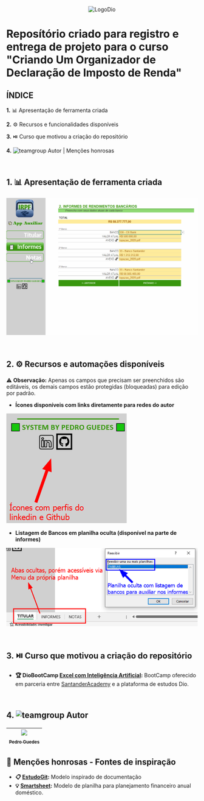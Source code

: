 <p align="center">
  <img src="https://hermes.digitalinnovation.one/assets/diome/logo.png" alt="LogoDio" width="300px">
</p>

# Reposítório criado para registro e entrega de projeto para o curso "Criando Um Organizador de Declaração de Imposto de Renda"
## ÍNDICE
 <a href="#section1" style="text-decoration:none;">**1.** 📊 Apresentação de ferramenta criada</a>

 <a href="#section2" style="text-decoration:none;">**2.** ⚙ Recursos e funcionalidades disponíveis</a>

 <a href="#section3" style="text-decoration:none;">**3.** ⏯️ Curso que motivou a criação do repositório</a>

 <a href="#section4" style="text-decoration:none;">**4.** <img src="https://img.icons8.com/?size=100&id=K7ebDTcbruY8&format=png&color=000000" alt="teamgroup" width="25px"> Autor | Menções honrosas</a>

<br>

## <p id="section1"> 1. 📊 Apresentação de ferramenta criada

![Gif de apresentação inicial da planilha](images/apresentacao.gif)

<br>

## <p id="section2"> 2. ⚙ Recursos e automações disponíveis
⚠️ **Observação:** Apenas os campos que precisam ser preenchidos são editáveis, os demais campos estão protegidas (bloqueadas) para edição por padrão.
- **Ícones disponíveis com links diretamente para redes do autor**

![Parte de creditos ao autor da planilha](images/creditos.png)

- **Listagem de Bancos em planilha oculta (disponível na parte de informes)**

![Imagem sobre aba oculta da planilha](images/separacao_abas.png)

<br>

## <p id="section3"> 3. ⏯️ Curso que motivou a criação do repositório
- **🏆 DioBootCamp [Excel com Inteligência Artificial](https://web.dio.me/track/santander-excel-com-inteligencia-artificial):** BootCamp oferecido em parceria entre [SantanderAcademy](https://app.santanderopenacademy.com/pt-BR/program/excel-com-inteligencia-artificial) e a plataforma de estudos Dio.

<br>

## <p id="section4"> 4. <img src="https://img.icons8.com/?size=100&id=K7ebDTcbruY8&format=png&color=000000" alt="teamgroup" width="30px"> Autor

|  [<img loading="lazy" src="https://avatars.githubusercontent.com/u/80770771? v=4" width=115><br><sub>Pedro Guedes</sub>](https://github.com/pedroaugustorgg) |
| :---: |

## 🧾 Menções honrosas - Fontes de inspiração

 - **📋 [EstudoGit](https://github.com/pedroaugustorgg/EstudoGit):**  Modelo inspirado de documentação
 - **💡 [Smartsheet](https://docs.google.com/spreadsheets/d/1BBZk3Frjn-9VR3O2s9g5YrCWvv9CSFPgK8Zb2GKn5bw/edit):** Modelo de planilha para planejamento financeiro anual doméstico.
